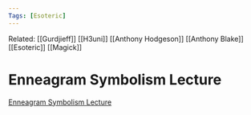 ```yaml
---
Tags: [Esoteric]
---
```

Related: [[Gurdjieff]] [[H3uni]] [[Anthony Hodgeson]] [[Anthony Blake]] [[Esoteric]] [[Magick]]
# Enneagram Symbolism Lecture
[Enneagram Symbolism Lecture](https://www.endlesssearch.co.uk/books/EnneagramSymbolismLecture.pdf)
